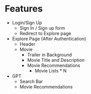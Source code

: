 # Features
- Login/Sign Up
  - Sign In / Sign up form
  - Redirect to Explore page
- Explore Page (After Authentication)
  - Header
  - Movie
    - Trailer in Background
    - Movie Title and Description
    - Movie Recommendations
      - Movie Lists * N
- GPT
  - Search Bar
  - Movie Recommendations
    